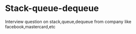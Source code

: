# Stack-queue-dequeue
Interview question on stack,queue,dequeue from company like facebook,mastercard,etc
